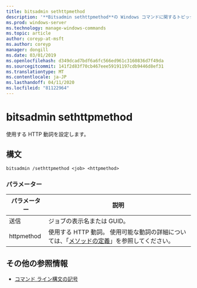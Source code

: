 ```yaml
---
title: bitsadmin sethttpmethod
description: '**Bitsadmin sethttpmethod**の Windows コマンドに関するトピックでは、使用する HTTP 動詞を設定しています。'
ms.prod: windows-server
ms.technology: manage-windows-commands
ms.topic: article
author: coreyp-at-msft
ms.author: coreyp
manager: dongill
ms.date: 03/01/2019
ms.openlocfilehash: d349dcad7bdf6a6fc566ed961c3160836d7f49da
ms.sourcegitcommit: 141f2d83f70cb467eee59191197cdb9446d8ef31
ms.translationtype: MT
ms.contentlocale: ja-JP
ms.lasthandoff: 04/11/2020
ms.locfileid: "81122964"
---
```

# <a name="bitsadmin-sethttpmethod"></a>bitsadmin sethttpmethod

使用する HTTP 動詞を設定します。

## <a name="syntax"></a>構文

```
bitsadmin /sethttpmethod <job> <httpmethod>
```

### <a name="parameters"></a>パラメーター

| パラメーター | 説明 |
| --------- | ----------- |
| 送信 | ジョブの表示名または GUID。 |
| httpmethod | 使用する HTTP 動詞。 使用可能な動詞の詳細については、「[メソッドの定義](https://www.w3.org/Protocols/rfc2616/rfc2616-sec9.html)」を参照してください。 |

## <a name="additional-references"></a>その他の参照情報

- [コマンド ライン構文の記号](command-line-syntax-key.md)